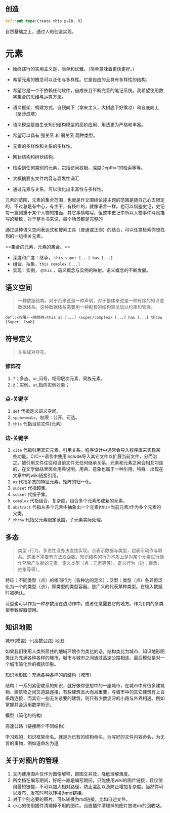 ## 创造

```rs
def::pub type:Create this p=[D, R]
```

自然基础之上，通过人的创造实现。


# 元素

- 始终践行的实用主义是，简单和优雅。（简单意味着更快更好。）
- 希望元素的概念可以泛化与多样性。它是自由的且具有多样性的结构。
- 希望它是一个不依赖任何软件，自成长且不断完善的笔记系统。我希望使用数学集合的思维与运算方法。
- 语义框架、构建方式，自顶向下（拿来主义，大树底下好乘凉）和自底向上（聚沙成塔）
- 语义模型是自生长知识结构模型的高阶应用，用法更为严格和丰富。
- 希望可以具有 强关系 和 弱关系 两种类型。
- 元素的多样性和关系的多样性。


- 网状结构和树状结构。
- 检索到任何类别的元素，包括访问权限、深度Depth=1的检索等等。
- 大概摘要出文件内容与启发性词汇
- 通过元素与关系，可以演化出丰富性与多样性。


元素的范围，元素的集合范围，也就是作文围绕论述主题的范围是随自己心去限定的，不过总是有中心，有主干，有枝叶的，就像语言一样。也可以借鉴史记，史记每一篇侧重于某个人物的描画，其它事情略写，但整本史记中所以人物事件斗殴描写的精致，对于整本书来说，每个场景都是完整的

通过这种语义空间表达式和搜索工具（普通或正则）的结合，可以任意检索你想找到的一组相关元素。


==集合的元素，元素的集合。==


- 深度和广度：继承，  `this super [...] has [...]`
- 组合、抽象，`this complex [...]`
- 实现：实例， `@this` ，语义概念与实例的映射。语义概念的不断发展。


## 语义空间

> 一种数据结构，对于页来说是一种声明，对于整体来说是一种有序的知识或数据体系。这种数据体系需要用一种配套的结构算法加以约束和管理。

`def::<权限> <修饰符>this as [...] <super/complex> [...] has [...] throw [Super, ?sub]`



## 符号定义

> 关系成对存在。

### 修饰符

1. `?`：多态。`or`,问号，相同层次元素、同族元素。
2. `@`：实例。`at`,指向实例对象；

### 点-关键字

1. `def` 代指定义语义空间。
2. `<pub><mut>`，权限：公开、可选。
3. `this` 代指当前文件(元素)


### 边-关键字

1. `cite` 代指引用其它元素，引用关系。程序设计中通常会导入程序库来实现某些功能。C/C++语言中使用include导入其它文件以扩展当前文件，分而治之。被引用文件往往和当前文件无任何继承关系。元素和元素之间会相互勾连的，在文学做品里面会用典说明。用典、意象也属于一种引用。特殊：出现在文章中的wiki链接引用。
2. `as` 代指多态的特征元素，矩阵的归一化。
3. `supset` 代指超集。
4. `subset` 代指子集。
5. `complex` 代指组合、复杂度，组合多个元素形成新的元素。
6. `abstract` 代指从多个元素中抽象出一个元素(this=当前元素)作为多个元素的父类。
7. `throw` 代指父元素限定范围，子元素实际处理。


## 多态

> 类型+行为，多态性没办法直接实现。点表示数据与类型，边表示动作与联系。这里不需要有方法或函数。知识结构的行为本质上是对某个元素进行操作然后产生新的元素。定义类型（点：元素等等）、定义行为（边：继承、抽象等等）。

特征：不同类型（点）的相同行为（各种边的定义）；泛型：类型（点）各异但泛化为一个的类型（点），即类型的类型容器。是广义的代表某种类型。在输入数据时被确认。

泛型也可以作为一种参数用在边动作中。或者任意需要它的地方。作为()内的多类型参数容器使用。


## 知识地图

城市{模型} ->{高数公路} 地图

如果我们使用人类所居住的地域环境作为类比的话，结构类比为城市、知识地形图类比为充满各种各样的城市，城市与城市之间通过高速公路相连。最后模型是对一个城市简化后的概括印象。

知识地形图：充满各种各样的的结构（城市）

结构：一系列紧密联系的知识，就好像你思想中的一座城市，在城市中有很多建筑物，建筑物之间又道路连接，有些建筑高大而且重要，与城市中的其它建筑有上百条路连接，而其它一些无关紧要的建筑，则只有少数泥泞的小路与外界相通。例如掌握并会运用数学知识。

模型（简化的结构）

高速公路（链接两个不同结构）

学习观的，知识框架命名。就是为已有的结构命名。为写好的文件内容命名，为无言的事物，例如道命名为道


## 关于对图片的管理

1. 文内使用图片仅作为图像解释，即图文并茂，降低理解难度。
2. 所文档在编写期间，好吧一直是编写期间，只能使用wiki的图片链接，且仅使用最短链接，不可以加入相对路径，防止混乱以及防止增加复杂度。当然你可以发布，发布时可以转换为md链接。
3. 对于个别必要的图片，可以转换为md链接，比如自述文件。
4. 小心的使用插件清理掉不用的图片。设置插件清理掉的图片放进ob的回收站。
